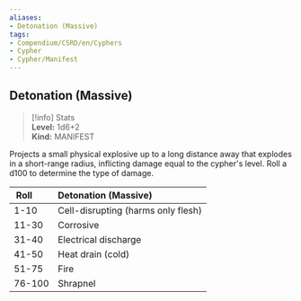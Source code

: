```yaml
---
aliases:
- Detonation (Massive)
tags:
- Compendium/CSRD/en/Cyphers
- Cypher
- Cypher/Manifest
---
```


  
## Detonation (Massive)  
>[!info] Stats  
> **Level:** 1d6+2  
> **Kind:** MANIFEST
  
Projects a small physical explosive up to a long distance away that explodes in a short-range radius, inflicting damage equal to the cypher's level. Roll a d100 to determine the type of damage.  

|  Roll &nbsp; &nbsp; &nbsp; | Detonation (Massive)  |  
| ------------- | :----------- |  
| 1-10 | Cell-disrupting (harms only flesh) |  
| 11-30 | Corrosive |  
| 31-40 | Electrical discharge |  
| 41-50 | Heat drain (cold) |  
| 51-75 | Fire |  
| 76-100 | Shrapnel |